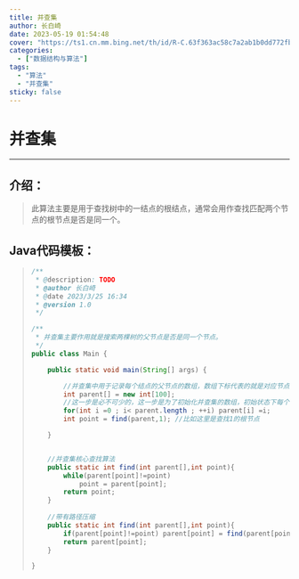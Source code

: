 ```yaml
---
title: 并查集
author: 长白崎
date: 2023-05-19 01:54:48
cover: "https://ts1.cn.mm.bing.net/th/id/R-C.63f363ac58c7a2ab1b0dd772fb10c0af?rik=2KkL%2f5xzD3yihA&riu=http%3a%2f%2fimage.zzd.sm.cn%2f9616253699793162824.jpg%3fid%3d0&ehk=S7t%2fWpNOqZMLEdmU7BZVsOjYMnBPanTPaxoUBKpIgaE%3d&risl=&pid=ImgRaw&r=0"
categories:
  - ["数据结构与算法"]
tags:
  - "算法"
  - "并查集"
sticky: false
---
```






# 并查集

---

## 介绍：

> 此算法主要是用于查找树中的一结点的根结点，通常会用作查找匹配两个节点的根节点是否是同一个。

## Java代码模板：

> ```java
> /**
>  * @description: TODO
>  * @author 长白崎
>  * @date 2023/3/25 16:34
>  * @version 1.0
>  */
> 
> /**
>  * 并查集主要作用就是搜索两棵树的父节点是否是同一个节点。
>  */
> public class Main {
> 
>     public static void main(String[] args) {
> 
>         //并查集中用于记录每个结点的父节点的数组，数组下标代表的就是对应节点，对应下标数组元素的内容代表的是其父结点。
>         int parent[] = new int[100];
>         //这一步是必不可少的，这一步是为了初始化并查集的数组，初始状态下每个结点的父结点就是他本身。
>         for(int i =0 ; i< parent.length ; ++i) parent[i] =i;
>         int point = find(parent,1); //比如这里是查找1的根节点
> 
>     }
> 
> 
>     //并查集核心查找算法
>     public static int find(int parent[],int point){
>         while(parent[point]!=point)
>             point = parent[point];
>         return point;
>     }
>     
>     //带有路径压缩
>     public static int find(int parent[],int point){
>         if(parent[point]!=point) parent[point] = find(parent[point]);
>         return parent[point];
>     }
> 
> }
> 
> ```



